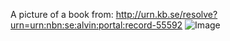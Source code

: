 A picture of a book from: http://urn.kb.se/resolve?urn=urn:nbn:se:alvin:portal:record-55592
![Image](http://www.alvin-portal.org/alvin/attachment/record/alvin-record:55592/ATTACHMENT-0001?pfdrid_c=true)
